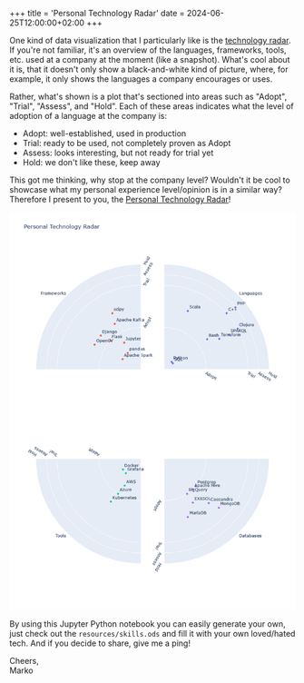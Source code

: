 +++
title = 'Personal Technology Radar'
date = 2024-06-25T12:00:00+02:00
+++

One kind of data visualization that I particularly like is the [technology radar](https://www.thoughtworks.com/radar). If you're not familiar, it's an overview of the languages, frameworks, tools, etc. used at a company at the moment (like a snapshot). What's cool about it is, that it doesn't only show a black-and-white kind of picture, where, for example, it only shows the languages a company encourages or uses. 

Rather, what's shown is a plot that's sectioned into areas such as "Adopt", "Trial", "Assess", and "Hold". Each of these areas indicates what the level of adoption of a language at the company is:
- Adopt: well-established, used in production
- Trial: ready to be used, not completely proven as Adopt
- Assess: looks interesting, but not ready for trial yet 
- Hold: we don't like these, keep away

This got me thinking, why stop at the company level? Wouldn't it be cool to showcase what my personal experience level/opinion is in a similar way?  Therefore I present to you, the [Personal Technology Radar](https://github.com/mkolarek/notebooks/blob/main/radar/radar.ipynb)!  

![radar](radar.png "Personal Technology Radar")

By using this Jupyter Python notebook you can easily generate your own, just check out the `resources/skills.ods` and fill it with your own loved/hated tech. And if you decide to share, give me a ping!

Cheers,  
Marko


